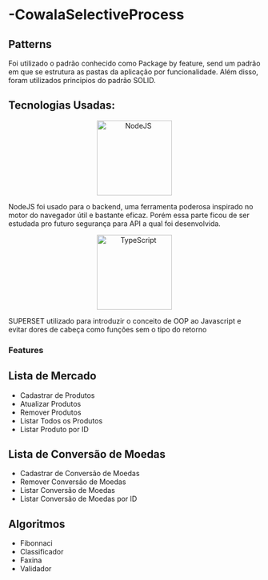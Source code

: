 # -CowalaSelectiveProcess

## Patterns

Foi utilizado o padrão conhecido como Package by feature, send um padrão em que se estrutura as pastas da aplicação por funcionalidade. Além disso, foram utilizados principios do padrão SOLID.

## Tecnologias Usadas:

<p align="center">
  <img src="https://pplware.sapo.pt/wp-content/uploads/2016/05/nodejs_04.jpg" width="150" title="NodeJS" align="center">
  <p>NodeJS foi usado para o backend, uma ferramenta poderosa inspirado no motor do navegador útil e bastante eficaz. Porém essa parte ficou de ser estudada pro futuro segurança para API a qual foi desenvolvida.</p>
 </p>

 <p align="center">
  <img src="https://blog-geek-midia.s3.amazonaws.com/wp-content/uploads/2021/05/14102116/o-que-e-typescript-1024x536.jpeg" width="150" alt="TypeScript" align="center">
  <p>SUPERSET utilizado para introduzir o conceito de OOP ao Javascript e evitar dores de cabeça como funções sem o tipo do retorno</p>
</p>


### Features

 ## Lista de Mercado

- Cadastrar de Produtos
- Atualizar Produtos
- Remover Produtos
- Listar Todos os Produtos
- Listar Produto por ID

 ## Lista de Conversão de Moedas

- Cadastrar de Conversão de Moedas
- Remover Conversão de Moedas
- Listar Conversão de Moedas
- Listar Conversão de Moedas por ID

## Algoritmos

- Fibonnaci
- Classificador
- Faxina
- Validador
